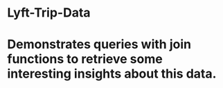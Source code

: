 # Lyft-Trip-Data
# Demonstrates queries with join functions to retrieve some interesting insights about this data.
